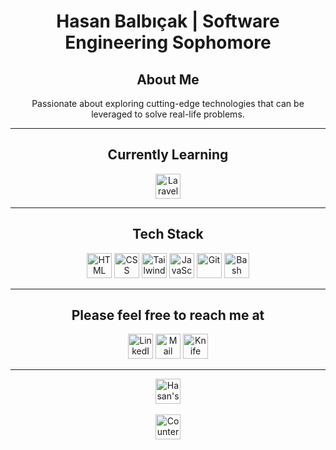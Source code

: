 <style>
  h1, h2, p, div {
    text-align: center;
  }

  img {
    height: 40;
    width: 40;
  }
</style>

<h1>Hasan Balbıçak | Software Engineering Sophomore</h1>

<h2>About Me</h2>

<p>Passionate about exploring cutting-edge technologies that can be leveraged to solve real-life problems.</p>

---

<h2>Currently Learning</h2>

<p>
  
  <img src="https://api.iconify.design/skill-icons/laravel-dark.svg" alt="Laravel" >

</p>

---

<h2>Tech Stack</h2>

<p>
  <img src="https://api.iconify.design/skill-icons/html.svg" alt="HTML">
  <img src="https://api.iconify.design/skill-icons/css.svg" alt="CSS">
  <img src="https://api.iconify.design/skill-icons/tailwindcss-dark.svg" alt="Tailwind">
  <img src="https://api.iconify.design/skill-icons/javascript.svg" alt="JavaScript">
  <img src="https://api.iconify.design/skill-icons/git.svg" alt="Git">
  <img src="https://api.iconify.design/skill-icons/bash-dark.svg" alt="Bash">

</p>

---

<h2>Please feel free to reach me at</h2>

<p>
  <a href="https://linkedin.com/in/hasanbalbicak" target="_blank"><img src="https://api.iconify.design/skill-icons/linkedin.svg" alt="LinkedIn" ></a>
  <a href="mailto:hasanhuseyinbalbicak@gmail.com"><img src="https://api.iconify.design/logos/google-gmail.svg" alt="Mail Envelope" height="40" width="auto"></a>  
  <a href="https://hasanbalbicak.me" target="_blank"><img src="https://api.iconify.design/logos/chrome.svg" alt="Knife pierced in a honey pot logo" ></a>
</p>

---

<div>
  <img src="https://github-readme-stats.vercel.app/api?username=mrhonneynive&count_private=true&show_icons=true&theme=transparent" alt="Hasan's GitHub Stats">
</div>
<br>
<div>
  <img src="https://komarev.com/ghpvc/?username=mrhonneynive" alt="Counter of Profile Clicks">
</div>
